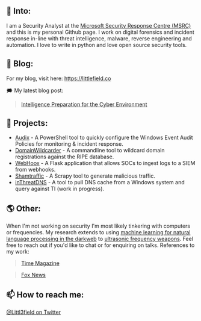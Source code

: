 ## 👋 Into:

I am a Security Analyst at the [Microsoft Security Response Centre (MSRC)](https://www.microsoft.com/en-us/msrc) and this is my personal Github page. I work on digital forensics and incident response in-line with threat intelligence, malware, reverse engineering and automation. I love to write in python and love open source security tools.

## 📝 Blog: 

For my blog, visit here: https://littlefield.co 

🗯 My latest blog post: 
  >[Intelligence Preparation for the Cyber Environment](https://littlefield.co/intelligence-preparation-for-the-cyber-environment-ipce-enhancing-your-security-operations-299762164671?source=collection_home---2------0-----------------------)

## 🤖 Projects:

- [Audix](https://github.com/littl3field/Audix) - A PowerShell tool to quickly configure the Windows Event Audit Policies for monitoring & incident response.
- [DomainWildcarder](https://github.com/littl3field/DomainWildcarder) - A commandline tool to wildcard domain registrations against the RIPE database.
- [WebHoox](https://github.com/littl3field/WebHoox) - A Flask application that allows SOCs to ingest logs to a SIEM from webhooks.
- [Shamtraffic](https://github.com/littl3field/Shamtraffic) - A Scrapy tool to generate malicious traffic.
- [inThreatDNS](https://github.com/littl3field/inthreatDNS) - A tool to pull DNS cache from a Windows system and query against TI (work in progress).

## 🌎 Other: 

When I'm not working on security I'm most likely tinkering with computers or frequencies. My research extends to using [machine learning for natural language processing in the darkweb](https://littlefield.co/cyber-threat-intelligence-applying-machine-learning-data-mining-and-text-feature-extraction-to-bb00c3b729bc?source=collection_home---2------7-----------------------) to [ultrasonic frequency weapons](https://littlefield.co/the-psychoacoustic-effect-of-infrasonic-sonic-and-ultrasonic-frequencies-within-non-lethal-cf05e1fd8673). Feel free to reach out if you'd like to chat or for enquiring on talks. References to my work:
  >[Time Magazine](https://time.com/4895066/sonic-weapons-cuba/)
  
  >[Fox News](https://www.foxnews.com/tech/sonic-weapons-reported-in-cuba-could-sound-be-harnessed-in-an-attack)
  
## 📫 How to reach me:

[@Littl3field on Twitter](https://twitter.com/littl3field)
